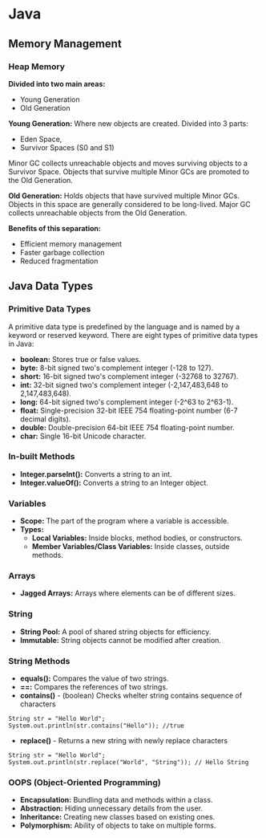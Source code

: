 # Java

## Memory Management

### Heap Memory

**Divided into two main areas:** 
- Young Generation 
- Old Generation


**Young Generation:**
Where new objects are created. Divided into 3 parts: 
  - Eden Space,
  - Survivor Spaces (S0 and S1)  
  
Minor GC collects unreachable objects and moves surviving objects to a Survivor Space.
Objects that survive multiple Minor GCs are promoted to the Old Generation.

**Old Generation:** 
Holds objects that have survived multiple Minor GCs.
Objects in this space are generally considered to be long-lived.
Major GC collects unreachable objects from the Old Generation.

**Benefits of this separation:**
- Efficient memory management
- Faster garbage collection
- Reduced fragmentation


## Java Data Types

### Primitive Data Types

A primitive data type is predefined by the language and is named by a keyword or reserved keyword. There are eight types of primitive data types in Java:

* **boolean:** Stores true or false values.
* **byte:** 8-bit signed two's complement integer (-128 to 127).
* **short:** 16-bit signed two's complement integer (-32768 to 32767).
* **int:** 32-bit signed two's complement integer (-2,147,483,648 to 2,147,483,648).
* **long:** 64-bit signed two's complement integer (-2^63 to 2^63-1).
* **float:** Single-precision 32-bit IEEE 754 floating-point number (6-7 decimal digits).
* **double:** Double-precision 64-bit IEEE 754 floating-point number.
* **char:** Single 16-bit Unicode character.

### In-built Methods

* **Integer.parseInt():** Converts a string to an int.
* **Integer.valueOf():** Converts a string to an Integer object.

### Variables

* **Scope:** The part of the program where a variable is accessible.
* **Types:**
  * **Local Variables:** Inside blocks, method bodies, or constructors.
  * **Member Variables/Class Variables:** Inside classes, outside methods.

### Arrays

* **Jagged Arrays:** Arrays where elements can be of different sizes.

### String

* **String Pool:** A pool of shared string objects for efficiency.
* **Immutable:** String objects cannot be modified after creation.

### String Methods

- **equals():** Compares the value of two strings.
- **==:** Compares the references of two strings.
- **contains()** - (boolean) Checks whelter string contains sequence of characters
```
String str = "Hello World";
System.out.println(str.contains("Hello")); //true
```
- **replace()** - Returns a new string with newly replace characters
```
String str = "Hello World";
System.out.println(str.replace("World", "String")); // Hello String
```


### OOPS (Object-Oriented Programming)

* **Encapsulation:** Bundling data and methods within a class.
* **Abstraction:** Hiding unnecessary details from the user.
* **Inheritance:** Creating new classes based on existing ones.
* **Polymorphism:** Ability of objects to take on multiple forms.